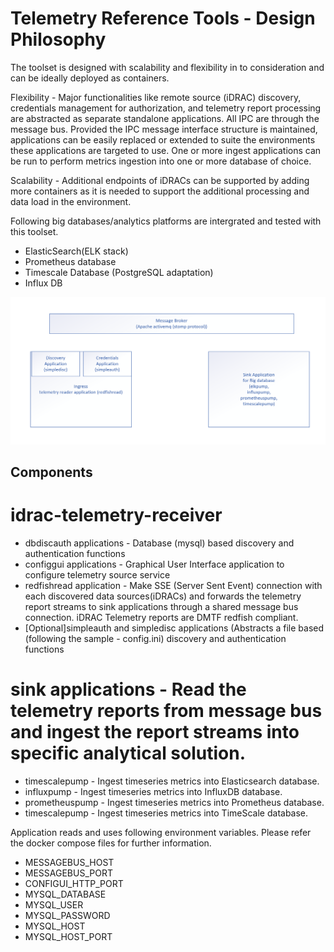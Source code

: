 # Telemetry Reference Tools - Design Philosophy

The toolset is designed with scalability and flexibility in to consideration and can be ideally deployed as containers.

Flexibility - Major functionalities like remote source (iDRAC) discovery, credentials management for authorization, and
telemetry report processing are abstracted as separate standalone applications. All IPC are through the message bus.
Provided the IPC message interface structure is maintained, applications can be easily replaced or extended to suite the
environments these applications are targeted to use. One or more ingest applications can be run to perform metrics
ingestion into one or more database of choice.

Scalability - Additional endpoints of iDRACs can be supported by adding more containers as it is needed to support the
additional processing and data load in the environment.

Following big databases/analytics platforms are intergrated and tested with this toolset.

* ElasticSearch(ELK stack)
* Prometheus database
* Timescale Database (PostgreSQL adaptation)
* Influx DB

![Screenshot](highleveldesign.png)

## Components

# idrac-telemetry-receiver

* dbdiscauth applications - Database (mysql) based discovery and authentication functions
* configgui applications - Graphical User Interface application to configure telemetry source service
* redfishread application - Make SSE (Server Sent Event) connection with each discovered data sources(iDRACs) and
  forwards the telemetry report streams to sink applications through a shared message bus connection. iDRAC Telemetry
  reports are DMTF redfish compliant.
* [Optional]simpleauth and simpledisc applications (Abstracts a file based (following the sample - config.ini)
  discovery and authentication functions

# sink applications - Read the telemetry reports from message bus and ingest the report streams into specific analytical solution.

* timescalepump - Ingest timeseries metrics into Elasticsearch database.
* influxpump - Ingest timeseries metrics into InfluxDB database.
* prometheuspump - Ingest timeseries metrics into Prometheus database.
* timescalepump - Ingest timeseries metrics into TimeScale database.

Application reads and uses following environment variables. Please refer the docker compose files for further
information.

* MESSAGEBUS_HOST
* MESSAGEBUS_PORT
* CONFIGUI_HTTP_PORT
* MYSQL_DATABASE
* MYSQL_USER
* MYSQL_PASSWORD
* MYSQL_HOST
* MYSQL_HOST_PORT 
